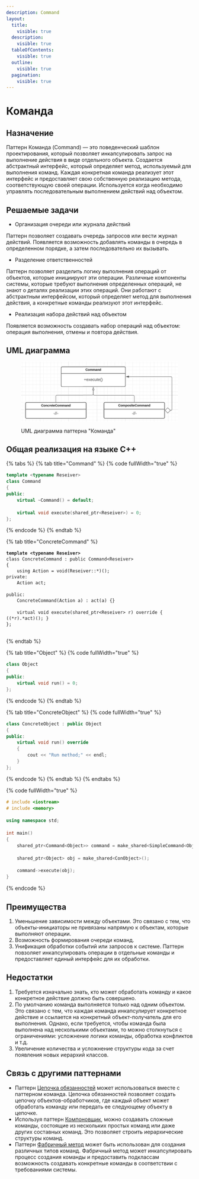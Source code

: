 ```yaml
---
description: Command
layout:
  title:
    visible: true
  description:
    visible: true
  tableOfContents:
    visible: true
  outline:
    visible: true
  pagination:
    visible: true
---
```


# Команда

## Назначение

Паттерн Команда (Command) — это поведенческий шаблон проектирования, который позволяет инкапсулировать запрос на выполнение действия в виде отдельного объекта. Создается абстрактный интерфейс, который определяет метод, используемый для выполнения команд. Каждая конкретная команда реализует этот интерфейс и предоставляет свою собственную реализацию метода, соответствующую своей операции. Используется когда необходимо управлять последовательным выполнением действий над объектом.

## Решаемые задачи

* Организация очереди или журнала действий

Паттерн позволяет создавать очередь запросов или вести журнал действий. Появляется возможность добавлять команды в очередь в определенном порядке, а затем последовательно их вызывать.

* Разделение ответственностей

Паттерн позволяет разделить логику выполнения операций от объектов, которые инициируют эти операции. Различные компоненты системы, которые требуют выполнения определенных операций, не знают о деталях реализации этих операций. Они работают с абстрактным интерфейсом, который определяет метод для выполнения действия, а конкретные команды реализуют этот интерфейс.

* Реализация набора действий над объектом

Появляется возможность создавать набор операций над объектом: операция выполнения, отмены и повтора действия.

## UML диаграмма

<div data-full-width="true">

<figure><img src="../../.gitbook/assets/command.png" alt=""><figcaption><p>UML диаграмма паттерна "Команда"</p></figcaption></figure>

</div>

## Общая реализация на языке C++

{% tabs %}
{% tab title="Command" %}
{% code fullWidth="true" %}
```cpp
template <typename Reseiver>
class Command
{
public:
	virtual ~Command() = default;
	
	virtual void execute(shared_ptr<Reseiver>) = 0;
};
```
{% endcode %}
{% endtab %}

{% tab title="ConcreteCommand" %}
<pre class="language-cpp" data-full-width="true"><code class="lang-cpp"><strong>template &#x3C;typename Reseiver>
</strong>class ConcreteCommand : public Command&#x3C;Reseiver>
{
	using Action = void(Reseiver::*)();
private:
	Action act;

public:
	ConcreteCommand(Action a) : act(a) {}

	virtual void execute(shared_ptr&#x3C;Reseiver> r) override { ((*r).*act)(); }
};

</code></pre>
{% endtab %}

{% tab title="Object" %}
{% code fullWidth="true" %}
```cpp
class Object
{
public:
	virtual void run() = 0; 
};

```
{% endcode %}
{% endtab %}

{% tab title="ConcreteObject" %}
{% code fullWidth="true" %}
```cpp
class ConcreteObject : public Object
{
public:
	virtual void run() override 
	{ 
		cout << "Run method;" << endl; 
	}
};
```
{% endcode %}
{% endtab %}
{% endtabs %}

{% code fullWidth="true" %}
```cpp
# include <iostream>
# include <memory>

using namespace std;

int main()
{
	shared_ptr<Command<Object>> command = make_shared<SimpleCommand<Object>>(&Object::run);

	shared_ptr<Object> obj = make_shared<ConObject>();

	command->execute(obj);
}
```
{% endcode %}

## Преимущества

1. Уменьшение зависимости между объектами. Это связано с тем, что объекты-инициаторы не привязаны напрямую к объектам, которые выполняют операции.
2. Возможность формирования очереди команд.
3. Унификация обработки событий или запросов к системе. Паттерн повзоляет инкапсулировать операции в отдельные команды и предоставляет единый интерфейс для их обработки.

## Недостатки

1. Требуется изначально знать, кто может обработать команду и какое конкретное действие должно быть совершено.
2. По умолчанию команда выполняется только над одним объектом. Это связано с тем, что каждая команда инкапсулирует конкретное действие и ссылается на конкретный объект-получатель для его выполнения. Однако, если требуется, чтобы команда была выполнена над несколькими объектами, то можно столкнуться с ограничениями: усложнение логики команды, обработка конфликтов и т.д.
3. Увеличение количества и усложнение структуры кода за счет появления новых иерархий классов.

## Связь с другими паттернами

* Паттерн [Цепочка обязанностей](chain-of-responsibility.md) может использоваться вместе с паттерном команда. Цепочка обязанностей позволяет создать цепочку объектов-обработчиков, где каждый объект может обработать команду или передать ее следующему объекту в цепочке.
* Используя паттерн [Компоновщик](../structural-patterns/composite.md), можно создавать сложные команды, состоящие из нескольких простых команд или даже других составных команд. Это позволяет строить иерархические структуры команд.
* Паттерн [Фабричный метод](../creationals-patterns/abstract-factory.md) может быть использован для создания различных типов команд. Фабричный метод может инкапсулировать процесс создания команды и предоставить подклассам возможность создавать конкретные команды в соответствии с требованиями системы.
